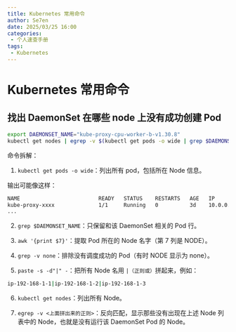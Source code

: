 ```yaml
---
title: Kubernetes 常用命令
author: Se7en
date: 2025/03/25 16:00
categories:
 - 个人速查手册
tags:
 - Kubernetes
---
```


# Kubernetes 常用命令

## 找出 DaemonSet 在哪些 node 上没有成功创建 Pod

```bash
export DAEMONSET_NAME="kube-proxy-cpu-worker-b-v1.30.8"
kubectl get nodes | egrep -v $(kubectl get pods -o wide | grep $DAEMONSET_NAME | awk '{print $7}' | grep -v none | paste -s -d"|" -)

```

命令拆解：

1. `kubectl get pods -o wide`：列出所有 pod，包括所在 Node 信息。

输出可能像这样：

```bash
NAME                         READY   STATUS    RESTARTS   AGE   IP            NODE
kube-proxy-xxxx              1/1     Running   0          3d    10.0.0.1      ip-192-168-1-1
...
```

2. `grep $DAEMONSET_NAME`：只保留和该 DaemonSet 相关的 Pod 行。

3. `awk '{print $7}'`：提取 Pod 所在的 Node 名字（第 7 列是 NODE）。

4. `grep -v none`：排除没有调度成功的 Pod（有时 NODE 显示为 none）。

5. `paste -s -d"|" -`：把所有 Node 名用 `|（正则或）`拼起来，例如：

```bash
ip-192-168-1-1|ip-192-168-1-2|ip-192-168-1-3
```

6. `kubectl get nodes`：列出所有 Node。

7. `egrep -v <上面拼出来的正则>`：反向匹配，显示那些没有出现在上述 Node 列表中的 Node，也就是没有运行该 DaemonSet Pod 的 Node。
